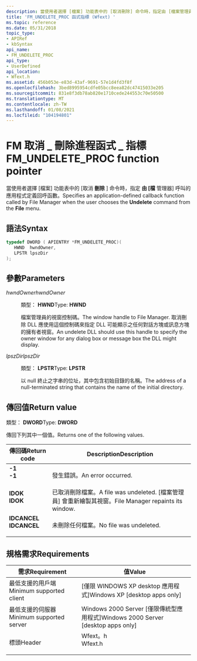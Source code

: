 ```yaml
---
description: 當使用者選擇 [檔案] 功能表中的 [取消刪除] 命令時，指定由 [檔案管理員] 呼叫的應用程式定義回呼函數。
title: 'FM_UNDELETE_PROC 函式指標 (Wfext) '
ms.topic: reference
ms.date: 05/31/2018
topic_type:
- APIRef
- kbSyntax
api_name:
- FM_UNDELETE_PROC
api_type:
- UserDefined
api_location:
- Wfext.h
ms.assetid: 456b053e-e83d-43af-9691-57e1d4fd3f8f
ms.openlocfilehash: 3bed8995954cdfe05bcc8eea82dc47415033e205
ms.sourcegitcommit: 831e8f3db78ab820e1710cede244553c70e50500
ms.translationtype: MT
ms.contentlocale: zh-TW
ms.lasthandoff: 01/08/2021
ms.locfileid: "104194801"
---
```

# <a name="fm_undelete_proc-function-pointer"></a><span data-ttu-id="42134-103">FM 取消 \_ 刪除進程函式 \_ 指標</span><span class="sxs-lookup"><span data-stu-id="42134-103">FM\_UNDELETE\_PROC function pointer</span></span>

<span data-ttu-id="42134-104">當使用者選擇 [檔案] 功能表中的 [取消 **刪除** ] 命令時，指定 **由 [檔** 管理器] 呼叫的應用程式定義回呼函數。</span><span class="sxs-lookup"><span data-stu-id="42134-104">Specifies an application-defined callback function called by File Manager when the user chooses the **Undelete** command from the **File** menu.</span></span>

## <a name="syntax"></a><span data-ttu-id="42134-105">語法</span><span class="sxs-lookup"><span data-stu-id="42134-105">Syntax</span></span>


```C++
typedef DWORD ( APIENTRY *FM_UNDELETE_PROC)(
   HWND  hwndOwner,
   LPSTR lpszDir
);
```



## <a name="parameters"></a><span data-ttu-id="42134-106">參數</span><span class="sxs-lookup"><span data-stu-id="42134-106">Parameters</span></span>

<dl> <dt>

<span data-ttu-id="42134-107">*hwndOwner*</span><span class="sxs-lookup"><span data-stu-id="42134-107">*hwndOwner*</span></span> 
</dt> <dd>

<span data-ttu-id="42134-108">類型： **HWND**</span><span class="sxs-lookup"><span data-stu-id="42134-108">Type: **HWND**</span></span>

<span data-ttu-id="42134-109">檔案管理員的視窗控制碼。</span><span class="sxs-lookup"><span data-stu-id="42134-109">The window handle to File Manager.</span></span> <span data-ttu-id="42134-110">取消刪除 DLL 應使用這個控制碼來指定 DLL 可能顯示之任何對話方塊或訊息方塊的擁有者視窗。</span><span class="sxs-lookup"><span data-stu-id="42134-110">An undelete DLL should use this handle to specify the owner window for any dialog box or message box the DLL might display.</span></span>

</dd> <dt>

<span data-ttu-id="42134-111">*lpszDir*</span><span class="sxs-lookup"><span data-stu-id="42134-111">*lpszDir*</span></span> 
</dt> <dd>

<span data-ttu-id="42134-112">類型： **LPSTR**</span><span class="sxs-lookup"><span data-stu-id="42134-112">Type: **LPSTR**</span></span>

<span data-ttu-id="42134-113">以 null 終止之字串的位址，其中包含初始目錄的名稱。</span><span class="sxs-lookup"><span data-stu-id="42134-113">The address of a null-terminated string that contains the name of the initial directory.</span></span>

</dd> </dl>

## <a name="return-value"></a><span data-ttu-id="42134-114">傳回值</span><span class="sxs-lookup"><span data-stu-id="42134-114">Return value</span></span>

<span data-ttu-id="42134-115">類型： **DWORD**</span><span class="sxs-lookup"><span data-stu-id="42134-115">Type: **DWORD**</span></span>

<span data-ttu-id="42134-116">傳回下列其中一個值。</span><span class="sxs-lookup"><span data-stu-id="42134-116">Returns one of the following values.</span></span>



| <span data-ttu-id="42134-117">傳回碼</span><span class="sxs-lookup"><span data-stu-id="42134-117">Return code</span></span>                                                                             | <span data-ttu-id="42134-118">Description</span><span class="sxs-lookup"><span data-stu-id="42134-118">Description</span></span>                                                        |
|-----------------------------------------------------------------------------------------|--------------------------------------------------------------------|
| <dl> <span data-ttu-id="42134-119"><dt>**-1**</dt></span><span class="sxs-lookup"><span data-stu-id="42134-119"><dt>**-1**</dt></span></span> </dl>       | <span data-ttu-id="42134-120">發生錯誤。</span><span class="sxs-lookup"><span data-stu-id="42134-120">An error occurred.</span></span><br/>                                      |
| <dl> <span data-ttu-id="42134-121"><dt>**IDOK**</dt></span><span class="sxs-lookup"><span data-stu-id="42134-121"><dt>**IDOK**</dt></span></span> </dl>     | <span data-ttu-id="42134-122">已取消刪除檔案。</span><span class="sxs-lookup"><span data-stu-id="42134-122">A file was undeleted.</span></span> <span data-ttu-id="42134-123">[檔案管理員] 會重新繪製其視窗。</span><span class="sxs-lookup"><span data-stu-id="42134-123">File Manager repaints its window.</span></span><br/> |
| <dl> <span data-ttu-id="42134-124"><dt>**IDCANCEL**</dt></span><span class="sxs-lookup"><span data-stu-id="42134-124"><dt>**IDCANCEL**</dt></span></span> </dl> | <span data-ttu-id="42134-125">未刪除任何檔案。</span><span class="sxs-lookup"><span data-stu-id="42134-125">No file was undeleted.</span></span><br/>                                  |



 

## <a name="requirements"></a><span data-ttu-id="42134-126">規格需求</span><span class="sxs-lookup"><span data-stu-id="42134-126">Requirements</span></span>



| <span data-ttu-id="42134-127">需求</span><span class="sxs-lookup"><span data-stu-id="42134-127">Requirement</span></span> | <span data-ttu-id="42134-128">值</span><span class="sxs-lookup"><span data-stu-id="42134-128">Value</span></span> |
|-------------------------------------|------------------------------------------------------------------------------------|
| <span data-ttu-id="42134-129">最低支援的用戶端</span><span class="sxs-lookup"><span data-stu-id="42134-129">Minimum supported client</span></span><br/> | <span data-ttu-id="42134-130">\[僅限 WINDOWS XP desktop 應用程式\]</span><span class="sxs-lookup"><span data-stu-id="42134-130">Windows XP \[desktop apps only\]</span></span><br/>                                        |
| <span data-ttu-id="42134-131">最低支援的伺服器</span><span class="sxs-lookup"><span data-stu-id="42134-131">Minimum supported server</span></span><br/> | <span data-ttu-id="42134-132">Windows 2000 Server \[僅限傳統型應用程式\]</span><span class="sxs-lookup"><span data-stu-id="42134-132">Windows 2000 Server \[desktop apps only\]</span></span><br/>                               |
| <span data-ttu-id="42134-133">標頭</span><span class="sxs-lookup"><span data-stu-id="42134-133">Header</span></span><br/>                   | <dl> <span data-ttu-id="42134-134"><dt>Wfext。h</dt></span><span class="sxs-lookup"><span data-stu-id="42134-134"><dt>Wfext.h</dt></span></span> </dl> |



 

 




